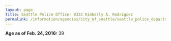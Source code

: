 ```yaml
---
layout: page
title: Seattle Police Officer 8332 Kimberly A. Rodriguez
permalink: /information/agencies/city_of_seattle/seattle_police_department/copbook/8332/
---
```


**Age as of Feb. 24, 2016:** 39

